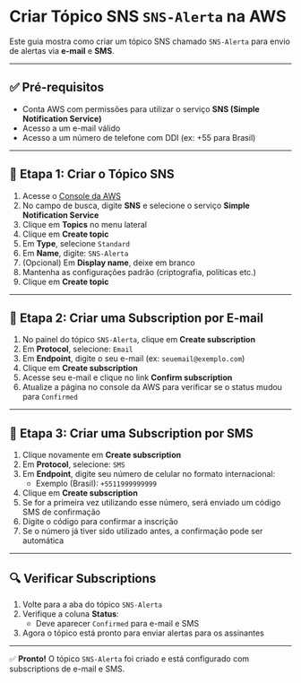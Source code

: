 
# Criar Tópico SNS `SNS-Alerta` na AWS

Este guia mostra como criar um tópico SNS chamado `SNS-Alerta` para envio de alertas via **e-mail** e **SMS**.

---

## ✅ Pré-requisitos

- Conta AWS com permissões para utilizar o serviço **SNS (Simple Notification Service)**
- Acesso a um e-mail válido
- Acesso a um número de telefone com DDI (ex: +55 para Brasil)

---

## 🔹 Etapa 1: Criar o Tópico SNS

1. Acesse o [Console da AWS](https://console.aws.amazon.com/)
2. No campo de busca, digite **SNS** e selecione o serviço **Simple Notification Service**
3. Clique em **Topics** no menu lateral
4. Clique em **Create topic**
5. Em **Type**, selecione `Standard`
6. Em **Name**, digite: `SNS-Alerta`
7. (Opcional) Em **Display name**, deixe em branco
8. Mantenha as configurações padrão (criptografia, políticas etc.)
9. Clique em **Create topic**

---

## 🔹 Etapa 2: Criar uma Subscription por E-mail

1. No painel do tópico `SNS-Alerta`, clique em **Create subscription**
2. Em **Protocol**, selecione: `Email`
3. Em **Endpoint**, digite o seu e-mail (ex: `seuemail@exemplo.com`)
4. Clique em **Create subscription**
5. Acesse seu e-mail e clique no link **Confirm subscription**
6. Atualize a página no console da AWS para verificar se o status mudou para `Confirmed`

---

## 🔹 Etapa 3: Criar uma Subscription por SMS

1. Clique novamente em **Create subscription**
2. Em **Protocol**, selecione: `SMS`
3. Em **Endpoint**, digite seu número de celular no formato internacional:
   - Exemplo (Brasil): `+5511999999999`
4. Clique em **Create subscription**
5. Se for a primeira vez utilizando esse número, será enviado um código SMS de confirmação
6. Digite o código para confirmar a inscrição
7. Se o número já tiver sido utilizado antes, a confirmação pode ser automática

---

## 🔍 Verificar Subscriptions

1. Volte para a aba do tópico `SNS-Alerta`
2. Verifique a coluna **Status**:
   - Deve aparecer `Confirmed` para e-mail e SMS
3. Agora o tópico está pronto para enviar alertas para os assinantes

---

✅ **Pronto!** O tópico `SNS-Alerta` foi criado e está configurado com subscriptions de e-mail e SMS.
